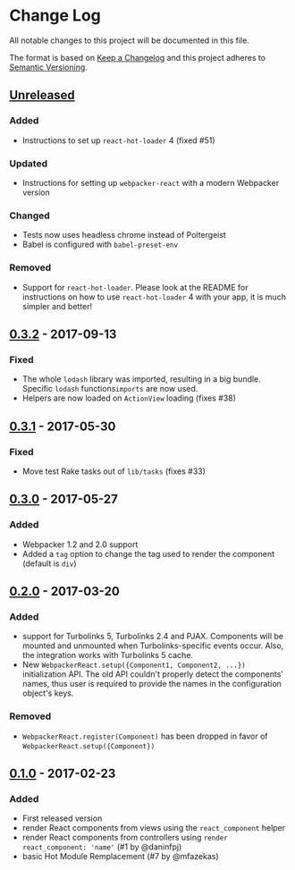 # Change Log
All notable changes to this project will be documented in this file.

The format is based on [Keep a Changelog](http://keepachangelog.com/)
and this project adheres to [Semantic Versioning](http://semver.org/).

## [Unreleased]

### Added
- Instructions to set up `react-hot-loader` 4 (fixed #51)

### Updated
- Instructions for setting up `webpacker-react` with a modern Webpacker version

### Changed
- Tests now uses headless chrome instead of Poltergeist
- Babel is configured with `babel-preset-env`

### Removed
- Support for `react-hot-loader`. Please look at the README for instructions on how to use `react-hot-loader` 4 with your app, it is much simpler and better!

## [0.3.2] - 2017-09-13

### Fixed
- The whole `lodash` library was imported, resulting in a big bundle. Specific `lodash` functions`imports` are now used.
- Helpers are now loaded on `ActionView` loading (fixes #38)

## [0.3.1] - 2017-05-30

### Fixed
- Move test Rake tasks out of `lib/tasks` (fixes #33)

## [0.3.0] - 2017-05-27

### Added
- Webpacker 1.2 and 2.0 support
- Added a `tag` option to change the tag used to render the component (default is `div`)

## [0.2.0] - 2017-03-20

### Added
- support for Turbolinks 5, Turbolinks 2.4 and PJAX. Components will be mounted and unmounted when Turbolinks-specific events occur. Also, the integration works with Turbolinks 5 cache.
- New `WebpackerReact.setup({Component1, Component2, ...})` initialization API. The old API couldn't properly detect the components' names, thus user is required to provide the names in the configuration object's keys.
### Removed
- `WebpackerReact.register(Component)` has been dropped in favor of `WebpackerReact.setup({Component})`

## [0.1.0] - 2017-02-23

### Added
- First released version
- render React components from views using the `react_component` helper
- render React components from controllers using `render react_component: 'name'` (#1 by @daninfpj)
- basic Hot Module Remplacement (#7 by @mfazekas)

[Unreleased]: https://github.com/renchap/webpacker-react/compare/v0.3.2...HEAD
[0.3.2]: https://github.com/renchap/webpacker-react/tree/v0.3.2
[0.3.1]: https://github.com/renchap/webpacker-react/tree/v0.3.1
[0.3.0]: https://github.com/renchap/webpacker-react/tree/v0.3.0
[0.2.0]: https://github.com/renchap/webpacker-react/tree/v0.2.0
[0.1.0]: https://github.com/renchap/webpacker-react/tree/v0.1.0
